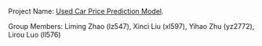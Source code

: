 Project Name: [Used Car Price Prediction Model](https://github.com/kelly022/ORIE-4741-FALL-2020-PROJECT).

Group Members: Liming Zhao (lz547), Xinci Liu (xl597), Yihao Zhu (yz2772), Lirou Luo (ll576)
